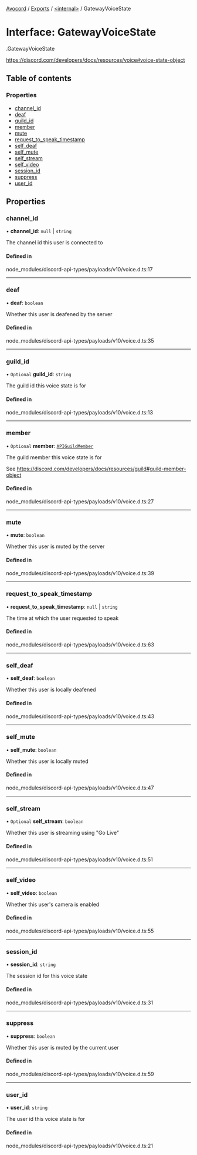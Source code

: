 [Avocord](../README.md) / [Exports](../modules.md) / [<internal\>](../modules/internal_.md) / GatewayVoiceState

# Interface: GatewayVoiceState

[<internal>](../modules/internal_.md).GatewayVoiceState

https://discord.com/developers/docs/resources/voice#voice-state-object

## Table of contents

### Properties

- [channel\_id](internal_.GatewayVoiceState.md#channel_id)
- [deaf](internal_.GatewayVoiceState.md#deaf)
- [guild\_id](internal_.GatewayVoiceState.md#guild_id)
- [member](internal_.GatewayVoiceState.md#member)
- [mute](internal_.GatewayVoiceState.md#mute)
- [request\_to\_speak\_timestamp](internal_.GatewayVoiceState.md#request_to_speak_timestamp)
- [self\_deaf](internal_.GatewayVoiceState.md#self_deaf)
- [self\_mute](internal_.GatewayVoiceState.md#self_mute)
- [self\_stream](internal_.GatewayVoiceState.md#self_stream)
- [self\_video](internal_.GatewayVoiceState.md#self_video)
- [session\_id](internal_.GatewayVoiceState.md#session_id)
- [suppress](internal_.GatewayVoiceState.md#suppress)
- [user\_id](internal_.GatewayVoiceState.md#user_id)

## Properties

### channel\_id

• **channel\_id**: ``null`` \| `string`

The channel id this user is connected to

#### Defined in

node_modules/discord-api-types/payloads/v10/voice.d.ts:17

___

### deaf

• **deaf**: `boolean`

Whether this user is deafened by the server

#### Defined in

node_modules/discord-api-types/payloads/v10/voice.d.ts:35

___

### guild\_id

• `Optional` **guild\_id**: `string`

The guild id this voice state is for

#### Defined in

node_modules/discord-api-types/payloads/v10/voice.d.ts:13

___

### member

• `Optional` **member**: [`APIGuildMember`](internal_.APIGuildMember.md)

The guild member this voice state is for

See https://discord.com/developers/docs/resources/guild#guild-member-object

#### Defined in

node_modules/discord-api-types/payloads/v10/voice.d.ts:27

___

### mute

• **mute**: `boolean`

Whether this user is muted by the server

#### Defined in

node_modules/discord-api-types/payloads/v10/voice.d.ts:39

___

### request\_to\_speak\_timestamp

• **request\_to\_speak\_timestamp**: ``null`` \| `string`

The time at which the user requested to speak

#### Defined in

node_modules/discord-api-types/payloads/v10/voice.d.ts:63

___

### self\_deaf

• **self\_deaf**: `boolean`

Whether this user is locally deafened

#### Defined in

node_modules/discord-api-types/payloads/v10/voice.d.ts:43

___

### self\_mute

• **self\_mute**: `boolean`

Whether this user is locally muted

#### Defined in

node_modules/discord-api-types/payloads/v10/voice.d.ts:47

___

### self\_stream

• `Optional` **self\_stream**: `boolean`

Whether this user is streaming using "Go Live"

#### Defined in

node_modules/discord-api-types/payloads/v10/voice.d.ts:51

___

### self\_video

• **self\_video**: `boolean`

Whether this user's camera is enabled

#### Defined in

node_modules/discord-api-types/payloads/v10/voice.d.ts:55

___

### session\_id

• **session\_id**: `string`

The session id for this voice state

#### Defined in

node_modules/discord-api-types/payloads/v10/voice.d.ts:31

___

### suppress

• **suppress**: `boolean`

Whether this user is muted by the current user

#### Defined in

node_modules/discord-api-types/payloads/v10/voice.d.ts:59

___

### user\_id

• **user\_id**: `string`

The user id this voice state is for

#### Defined in

node_modules/discord-api-types/payloads/v10/voice.d.ts:21
